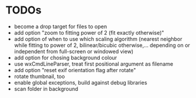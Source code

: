 # TODOs

* become a drop target for files to open
* add option "zoom to fitting power of 2 (fit exactly otherwise)"
* add option of when to use which scaling algorithm (nearest neighbor while fitting to power of 2, bilinear/bicubic otherwise,… depending on or independent from full-screen or windowed view)
* add option for chosing background colour
* use wxCmdLineParser, treat first positional argument as filename
* add option "reset exif orientation flag after rotate"
* rotate thumbnail, too
* enable global exceptions, build against debug libraries
* scan folder in background
